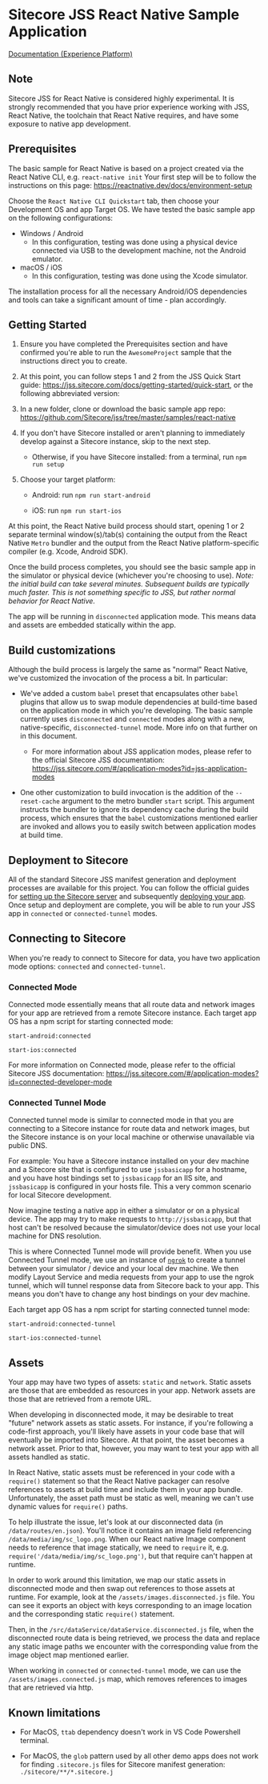 # Sitecore JSS React Native Sample Application


[Documentation (Experience Platform)](https://doc.sitecore.com/xp/en/developers/hd/210/sitecore-headless-development/sitecore-javascript-rendering-sdk--jss--for-react-native.html)

## Note

Sitecore JSS for React Native is considered highly experimental. It is strongly recommended that you have prior experience working with JSS, React Native, the toolchain that React Native requires, and have some exposure to native app development.

## Prerequisites

The basic sample for React Native is based on a project created via the React Native CLI, e.g. `react-native init`
Your first step will be to follow the instructions on this page: https://reactnative.dev/docs/environment-setup

Choose the `React Native CLI Quickstart` tab, then choose your Development OS and app Target OS. We have tested the basic sample app on the following configurations:

- Windows / Android
  - In this configuration, testing was done using a physical device connected via USB to the development machine, not the Android emulator.
- macOS / iOS
  - In this configuration, testing was done using the Xcode simulator.

The installation process for all the necessary Android/iOS dependencies and tools can take a significant amount of time - plan accordingly.

## Getting Started

1. Ensure you have completed the Prerequisites section and have confirmed you're able to run the `AwesomeProject` sample that the instructions direct you to create.

1. At this point, you can follow steps 1 and 2 from the JSS Quick Start guide: https://jss.sitecore.com/docs/getting-started/quick-start, or the following abbreviated version:

1. In a new folder, clone or download the basic sample app repo: https://github.com/Sitecore/jss/tree/master/samples/react-native

1. If you don't have Sitecore installed or aren't planning to immediately develop against a Sitecore instance, skip to the next step.

   - Otherwise, if you have Sitecore installed: from a terminal, run `npm run setup`

1. Choose your target platform:

   - Android: run `npm run start-android`

   - iOS: run `npm run start-ios`

At this point, the React Native build process should start, opening 1 or 2 separate terminal window(s)/tab(s) containing the output from the React Native `Metro` bundler and the output from the React Native platform-specific compiler (e.g. Xcode, Android SDK).

Once the build process completes, you should see the basic sample app in the simulator or physical device (whichever you're choosing to use). _Note: the initial build can take several minutes. Subsequent builds are typically much faster. This is not something specific to JSS, but rather normal behavior for React Native._

The app will be running in `disconnected` application mode. This means data and assets are embedded statically within the app.

## Build customizations

Although the build process is largely the same as "normal" React Native, we've customized the invocation of the process a bit. In particular:

- We've added a custom `babel` preset that encapsulates other `babel` plugins that allow us to swap module dependencies at build-time based on the application mode in which you're developing. The basic sample currently uses `disconnected` and `connected` modes along with a new, native-specific, `disconnected-tunnel` mode. More info on that further on in this document.

  - For more information about JSS application modes, please refer to the official Sitecore JSS documentation: https://jss.sitecore.com/#/application-modes?id=jss-application-modes

- One other customization to build invocation is the addition of the `--reset-cache` argument to the metro bundler `start` script. This argument instructs the bundler to ignore its dependency cache during the build process, which ensures that the `babel` customizations mentioned earlier are invoked and allows you to easily switch between application modes at build time.

## Deployment to Sitecore

All of the standard Sitecore JSS manifest generation and deployment processes are available for this project. You can follow the official guides for [setting up the Sitecore server](https://jss.sitecore.com/docs/getting-started/jss-server-install) and subsequently [deploying your app](https://jss.sitecore.com/docs/getting-started/app-deployment). Once setup and deployment are complete, you will be able to run your JSS app in `connected` or `connected-tunnel` modes.

## Connecting to Sitecore

When you're ready to connect to Sitecore for data, you have two application mode options: `connected` and `connected-tunnel`.

### Connected Mode

Connected mode essentially means that all route data and network images for your app are retrieved from a remote Sitecore instance. Each target app OS has a npm script for starting connected mode:

`start-android:connected`

`start-ios:connected`

For more information on Connected mode, please refer to the official Sitecore JSS documentation: https://jss.sitecore.com/#/application-modes?id=connected-developer-mode

### Connected Tunnel Mode

Connected tunnel mode is similar to connected mode in that you are connecting to a Sitecore instance for route data and network images, but the Sitecore instance is on your local machine or otherwise unavailable via public DNS.

For example:
You have a Sitecore instance installed on your dev machine and a Sitecore site that is configured to use `jssbasicapp` for a hostname, and you have host bindings set to `jssbasicapp` for an IIS site, and `jssbasicapp` is configured in your hosts file. This a very common scenario for local Sitecore development.

Now imagine testing a native app in either a simulator or on a physical device. The app may try to make requests to `http://jssbasicapp`, but that host can't be resolved because the simulator/device does not use your local machine for DNS resolution.

This is where Connected Tunnel mode will provide benefit. When you use Connected Tunnel mode, we use an instance of [`ngrok`](https://ngrok.com/) to create a tunnel between your simulator / device and your local dev machine. We then modify Layout Service and media requests from your app to use the ngrok tunnel, which will tunnel response data from Sitecore back to your app. This means you don't have to change any host bindings on your dev machine.

Each target app OS has a npm script for starting connected tunnel mode:

`start-android:connected-tunnel`

`start-ios:connected-tunnel`

## Assets

Your app may have two types of assets: `static` and `network`. Static assets are those that are embedded as resources in your app. Network assets are those that are retrieved from a remote URL.

When developing in disconnected mode, it may be desirable to treat "future" network assets as static assets. For instance, if you're following a code-first approach, you'll likely have assets in your code base that will eventually be imported into Sitecore. At that point, the asset becomes a network asset. Prior to that, however, you may want to test your app with all assets handled as static.

In React Native, static assets must be referenced in your code with a `require()` statement so that the React Native packager can resolve references to assets at build time and include them in your app bundle. Unfortunately, the asset path must be static as well, meaning we can't use dynamic values for `require()` paths.

To help illustrate the issue, let's look at our disconnected data (in `/data/routes/en.json`). You'll notice it contains an image field referencing `/data/media/img/sc_logo.png`. When our React native Image component needs to reference that image statically, we need to `require` it, e.g. `require('/data/media/img/sc_logo.png')`, but that require can't happen at runtime.

In order to work around this limitation, we map our static assets in disconnected mode and then swap out references to those assets at runtime. For example, look at the `/assets/images.disconnected.js` file. You can see it exports an object with keys corresponding to an image location and the corresponding static `require()` statement.

Then, in the `/src/dataService/dataService.disconnected.js` file, when the disconnected route data is being retrieved, we process the data and replace any static image paths we encounter with the corresponding value from the image object map mentioned earlier.

When working in `connected` or `connected-tunnel` mode, we can use the `/assets/images.connected.js` map, which removes references to images that are retrieved via http.

## Known limitations

- For MacOS, `ttab` dependency doesn't work in VS Code Powershell terminal.

- For MacOS, the `glob` pattern used by all other demo apps does not work for finding `.sitecore.js` files for Sitecore manifest generation: `./sitecore/**/*.sitecore.j`
